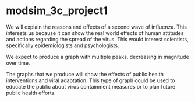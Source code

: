 # modsim_3c_project1
We will explain the reasons and effects of a second wave of influenza. This interests us because it can show the real world effects of human attitudes and actions regarding the spread of the virus. This would interest scientists, specifically epidemiologists and psychologists. 

We expect to produce a graph with multiple peaks, decreasing in magnitude over time.

The graphs that we produce will show the effects of public health interventions and viral adaptation. This type of graph could be used to educate the public about virus containment measures or to plan future public health efforts.
